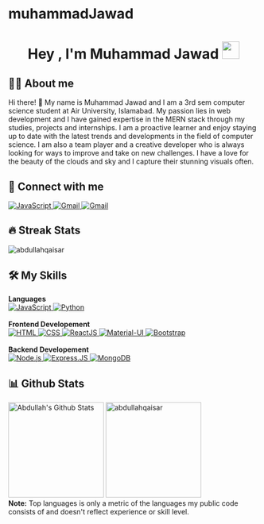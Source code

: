 # muhammadJawad
<h1 align="center">Hey , I'm Muhammad Jawad <img src="https://media.giphy.com/media/hvRJCLFzcasrR4ia7z/giphy.gif"
        width="35"></h1>

## :sassy_man: About me
Hi there! 👋 My name is Muhammad Jawad and I am a 3rd sem computer science student at Air University, Islamabad. My passion lies in web development and I have gained expertise in the MERN stack through my studies, projects and internships. I am a proactive learner and enjoy staying up to date with the latest trends and developments in the field of computer science. I am also a team player and a creative developer who is always looking for ways to improve and take on new challenges. I have a love for the beauty of the clouds and sky and I capture their stunning visuals often.

## 👯 Connect with me
<p>
    <a href="https://www.linkedin.com/in/abdullahqaisarr/" target="_blank">
        <img alt="JavaScript"
            src="https://img.shields.io/badge/LinkedIn-0077B5?style=for-the-badge&logo=linkedin&logoColor=white">
    </a>
    <a href="https://mail.google.com/mail/?view=cm&fs=1&to=abdullahqaisarr@gmail.com" target="_blank">
        <img alt="Gmail" src="https://img.shields.io/badge/Gmail-D14836?style=for-the-badge&logo=gmail&logoColor=white">
    </a>
    <a href="https://github.com/abdullahqaisar" target="_blank">
        <img alt="Gmail"
            src="https://img.shields.io/badge/GitHub-100000?style=for-the-badge&logo=github&logoColor=white">
    </a>
</p>

## 🔥 Streak Stats
<p><img src="https://github-readme-streak-stats.herokuapp.com/?user=abdullahqaisar&theme=algolia"
        alt="abdullahqaisar" /></p>

## 🛠️ My Skills

<p>
    <summary><b>Languages</b></summary>
    <a href="https://developer.mozilla.org/en-US/docs/Web/JavaScript" target="_blank">
        <img alt="JavaScript"
            src="https://img.shields.io/badge/javascript-%23323330.svg?style=for-the-badge&logo=javascript&logoColor=%23F7DF1E">
    </a>
    <a href="https://www.python.org" target="_blank">
        <img alt="Python"
            src="https://img.shields.io/badge/python-3670A0?style=for-the-badge&logo=python&logoColor=ffdd54">
    </a>
    <br />
    <br />
    <summary><b>Frontend Developement</b></summary>
    <a href="https://www.w3.org/html/" target="_blank">
        <img alt="HTML"
            src="https://img.shields.io/badge/html5-%23E34F26.svg?style=for-the-badge&logo=html5&logoColor=white">
    </a>
    <a href="https://www.w3schools.com/css/" target="_blank">
        <img alt="CSS"
            src="https://img.shields.io/badge/css3-%231572B6.svg?style=for-the-badge&logo=css3&logoColor=white">
    </a>
    <a href="https://www.w3schools.com/react/" target="_blank">
        <img alt="ReactJS"
            src="https://img.shields.io/badge/react-%2320232a.svg?style=for-the-badge&logo=react&logoColor=%2361DAFB">
    </a>
    <a href="https://mui.com/" target="_blank">
        <img alt="Material-UI"
            src="https://img.shields.io/badge/MUI-%230081CB.svg?style=for-the-badge&logo=mui&logoColor=white">
    </a>
    <a href="https://getbootstrap.com/" target="_blank">
        <img alt="Bootstrap"
            src="https://img.shields.io/badge/bootstrap-%23563D7C.svg?style=for-the-badge&logo=bootstrap&logoColor=white">
    </a>
    <br />
    <br />
    <summary><b>Backend Developement</b></summary>
    <a href="https://nodejs.org/en/" target="_blank">
        <img alt="Node.js"
            src="https://img.shields.io/badge/Node.js-43853D?style=for-the-badge&logo=node.js&logoColor=white">
    </a>
    <a href="https://nodejs.org/en/" target="_blank">
        <img alt="Express.JS" src="https://img.shields.io/badge/Express.js-404D59?style=for-the-badge">
    </a>
    <a href="https://nodejs.org/en/" target="_blank">
        <img alt="MongoDB"
            src="https://img.shields.io/badge/MongoDB-4EA94B?style=for-the-badge&logo=mongodb&logoColor=white">
    </a>
</p>

## 📊 Github Stats
<p>
    <a href="https://github.com/anuraghazra/github-readme-stats"><img alt="Abdullah's Github Stats"
            src="https://github-readme-stats.vercel.app/api?username=abdullahqaisar&show_icons=true&count_private=true&theme=algolia"
            height="192px" /></a>
    <img src="https://github-readme-stats.vercel.app/api/top-langs?username=abdullahqaisar&langs_count=10&show_icons=true&locale=en&layout=compact&theme=algolia"
        alt="abdullahqaisar" height="192px" />
    <br />
    <b>Note:</b> Top languages is only a metric of the languages my public code consists of and doesn't reflect
    experience or skill level.
</p>
